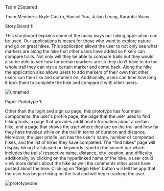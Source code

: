  Team 2Squared 
 
 Team Members: Bryle Castro, Hansol You, Julian Leung, Karanbir Bains


Story Board 1: 

This storyboard explains some of the many ways our hiking application can be used. Our applications is meant for those who want to explore nature and go on great hikes. This application allows the user to not only see what markers are along the hike that other users have added so hikers can compare trails. Not only will they be able to compare trails but they would also be able to see how far certain markers are so they don’t have to do the whole trail they can visit a certain marker and come back. Along the hike the application also allows users to add markers of their own that other users can then like and comment on. Additionally, users can time how long it took them to complete the hike and compare it with other users. 

![unnamed](https://user-images.githubusercontent.com/7214905/38912068-18fbd00c-4288-11e8-83df-895260315c62.jpg)


Paper Prototype 1: 

Other than the login and sign up page, this prototype has four main components: the user's profile page, the page that the
user uses to find hiking trails, a page that provides additional information about a certain hike, and a page that shows the user 
where they are on the trail and how far they have traveled while on the trail in terms of duration and distance. Moreover,
the user profile just has the user's name, number of completed hikes, and the list of hikes they have completed. The "find 
hikes" page will display hiking trailsbased on keywords typed in the search bar which includes the trails' respective name, 
distance, city location, and difficulty; additionally, by clicking on the hyperlinked name of the hike, a user could view 
more details about the hike as well the comments other users have posted about the hike. Clicking on "Begin Hike" button 
will tell the app that the user has began hiking on the trail and will begin tracking the user.

![prototypeone](https://user-images.githubusercontent.com/7214905/38851251-d203c4ac-41c9-11e8-8254-c08d97089f13.jpg)
